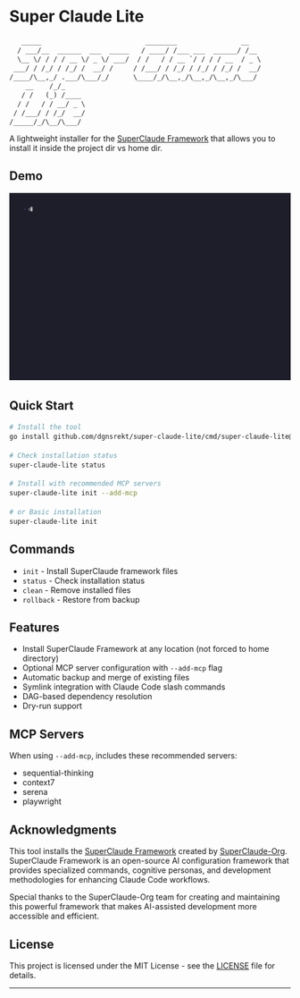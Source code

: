 # Super Claude Lite

```
   _____                          ________                __
  / ___/__  ______  ___  _____   / ____/ /___ ___  ______/ /__
  \__ \/ / / / __ \/ _ \/ ___/  / /   / / __ `/ / / / __  / _ \
 ___/ / /_/ / /_/ /  __/ /     / /___/ / /_/ / /_/ / /_/ /  __/
/____/\__,_/ .___/\___/_/      \____/_/\__,_/\__,_/\__,_/\___/
    __    /_/_
   / /   (_) /____
  / /   / / __/ _ \
 / /___/ / /_/  __/
/_____/_/\__/\___/

```

A lightweight installer for the [SuperClaude Framework](https://github.com/SuperClaude-Org/SuperClaude_Framework) that allows you to install it inside the project dir vs home dir.

## Demo

![Demo](demo.gif)

## Quick Start

```bash
# Install the tool
go install github.com/dgnsrekt/super-claude-lite/cmd/super-claude-lite@latest

# Check installation status
super-claude-lite status

# Install with recommended MCP servers
super-claude-lite init --add-mcp

# or Basic installation
super-claude-lite init

```

## Commands

- `init` - Install SuperClaude framework files
- `status` - Check installation status
- `clean` - Remove installed files
- `rollback` - Restore from backup

## Features

- Install SuperClaude Framework at any location (not forced to home directory)
- Optional MCP server configuration with `--add-mcp` flag
- Automatic backup and merge of existing files
- Symlink integration with Claude Code slash commands
- DAG-based dependency resolution
- Dry-run support

## MCP Servers

When using `--add-mcp`, includes these recommended servers:

- sequential-thinking
- context7
- serena
- playwright

## Acknowledgments

This tool installs the [SuperClaude Framework](https://github.com/SuperClaude-Org/SuperClaude_Framework) created by [SuperClaude-Org](https://github.com/SuperClaude-Org). SuperClaude Framework is an open-source AI configuration framework that provides specialized commands, cognitive personas, and development methodologies for enhancing Claude Code workflows.

Special thanks to the SuperClaude-Org team for creating and maintaining this powerful framework that makes AI-assisted development more accessible and efficient.

## License

This project is licensed under the MIT License - see the [LICENSE](LICENSE) file for details.

---
